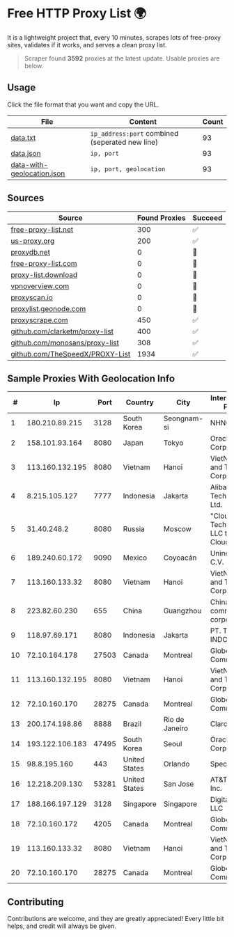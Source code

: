 
# Free HTTP Proxy List 🌍

It is a lightweight project that, every 10 minutes, scrapes lots of free-proxy sites, validates if it works, and serves a clean proxy list.


> Scraper found **3592** proxies at the latest update. Usable proxies are below.

## Usage

Click the file format that you want and copy the URL.


|File|Content|Count|
|----|-------|-----|
|[data.txt](https://raw.githubusercontent.com/themiralay/Proxy-List-World/master/data.txt)|`ip_address:port` combined (seperated new line)|93|
|[data.json](https://raw.githubusercontent.com/themiralay/Proxy-List-World/master/data.json)|`ip, port`|93|
|[data-with-geolocation.json](https://raw.githubusercontent.com/themiralay/Proxy-List-World/master/data-with-geolocation.json)|`ip, port, geolocation`|93|

## Sources

|Source|Found Proxies|Succeed|
|------|-------------|-------|
|[free-proxy-list.net](https://free-proxy-list.net)|300|✅|
|[us-proxy.org](https://www.us-proxy.org)|200|✅|
|[proxydb.net](http://proxydb.net)|0|🚫|
|[free-proxy-list.com](https://free-proxy-list.com/?page=&port=&type%5B%5D=http&type%5B%5D=https&up_time=0&search=Search)|0|🚫|
|[proxy-list.download](https://www.proxy-list.download/HTTP)|0|🚫|
|[vpnoverview.com](https://vpnoverview.com/privacy/anonymous-browsing/free-proxy-servers)|0|🚫|
|[proxyscan.io](https://www.proxyscan.io)|0|🚫|
|[proxylist.geonode.com](https://proxylist.geonode.com/api/proxy-list?limit=300&page=1&sort_by=lastChecked&sort_type=desc&protocols=http,https)|0|🚫|
|[proxyscrape.com](https://api.proxyscrape.com/v2/?request=displayproxies&protocol=http&timeout=10000&country=all&ssl=all&anonymity=all)|450|✅|
|[github.com/clarketm/proxy-list](https://raw.githubusercontent.com/clarketm/proxy-list/master/proxy-list-raw.txt)|400|✅|
|[github.com/monosans/proxy-list](https://raw.githubusercontent.com/monosans/proxy-list/main/proxies/http.txt)|308|✅|
|[github.com/TheSpeedX/PROXY-List](https://raw.githubusercontent.com/TheSpeedX/PROXY-List/master/http.txt)|1934|✅|


## Sample Proxies With Geolocation Info

|#|Ip|Port|Country|City|Internet Service Provider|
|-|--|----|-------|----|-------------------------|
|1|180.210.89.215|3128|South Korea|Seongnam-si|NHNCLOUD|
|2|158.101.93.164|8080|Japan|Tokyo|Oracle Corporation|
|3|113.160.132.195|8080|Vietnam|Hanoi|VietNam Post and Telecom Corporation|
|4|8.215.105.127|7777|Indonesia|Jakarta|Alibaba (US) Technology Co., Ltd.|
|5|31.40.248.2|8080|Russia|Moscow|"Cloud Technologies" LLC trading as Cloud.ru|
|6|189.240.60.172|9090|Mexico|Coyoacán|Uninet S.A. de C.V.|
|7|113.160.133.32|8080|Vietnam|Hanoi|VietNam Post and Telecom Corporation|
|8|223.82.60.230|655|China|Guangzhou|China Mobile communications corporation|
|9|118.97.69.171|8080|Indonesia|Jakarta|PT. TELKOM INDONESIA|
|10|72.10.164.178|27503|Canada|Montreal|GloboTech Communications|
|11|113.160.132.195|8080|Vietnam|Hanoi|VietNam Post and Telecom Corporation|
|12|72.10.160.170|28275|Canada|Montreal|GloboTech Communications|
|13|200.174.198.86|8888|Brazil|Rio de Janeiro|Claro S.A|
|14|193.122.106.183|47495|South Korea|Seoul|Oracle Corporation|
|15|98.8.195.160|443|United States|Orlando|Spectrum|
|16|12.218.209.130|53281|United States|San Jose|AT&T Services, Inc.|
|17|188.166.197.129|3128|Singapore|Singapore|DigitalOcean, LLC|
|18|72.10.160.172|4205|Canada|Montreal|GloboTech Communications|
|19|113.160.133.32|8080|Vietnam|Hanoi|VietNam Post and Telecom Corporation|
|20|72.10.160.170|28275|Canada|Montreal|GloboTech Communications|



## Contributing

Contributions are welcome, and they are greatly appreciated! Every
little bit helps, and credit will always be given.

